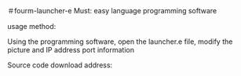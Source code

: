 ＃fourm-launcher-e
Must: easy language programming software

usage method:

Using the programming software, open the launcher.e file, modify the picture and IP address port information

Source code download address:
